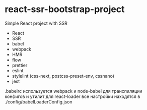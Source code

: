 # react-ssr-bootstrap-project

Simple React project with SSR
- React
- SSR
- babel
- webpack
- HMR
- flow
- prettier
- eslint
- stylelint (css-next, postcss-preset-env, cssnano)
- jest

.babelrc используется webpack и node-babel для транспиляции конфигов и утилит
для react-loader все настройки находятся в ./config/babelLoaderConfig.json